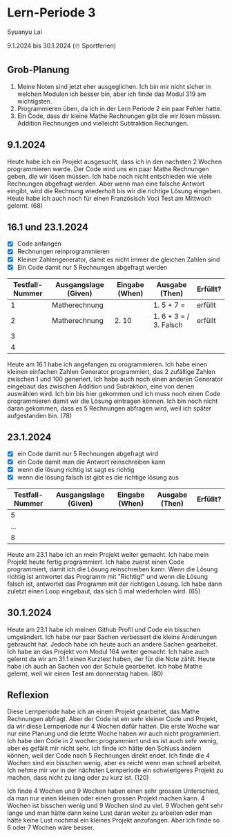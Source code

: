 # Lern-Periode 3

Syuanyu Lai

9.1.2024 bis 30.1.2024 (☃️ Sportferien)

## Grob-Planung

1. Meine Noten sind jetzt eher ausgeglichen. Ich bin mir nicht sicher in welchen Modulen ich besser bin, aber ich finde das Modul 319 am wichtigsten. 
2. Programmieren üben, da ich in der Lern Periode 2 ein paar Fehler hatte. 
3. Ein Code, dass dir kleine Mathe Rechnungen gibt die wir lösen müssen. Addition Rechnungen und vielleicht Subtraktion Rechungen. 

## 9.1.2024

Heute habe ich ein Projekt ausgesucht, dass ich in den nachsten 2 Wochen programmieren werde. Der Code wird uns ein paar Mathe Rechnungen geben, die wir lösen müssen. Ich habe noch nicht entschieden wie viele Rechnungen abgefragt werden. Aber wenn man eine falsche Antwort eingibt, wird die Rechnung wiederholt bis wir die richtige Lösung eingeben. Heute habe ich auch noch für einen Französisch Voci Test am Mittwoch gelernt. (68)

## 16.1 und 23.1.2024

- [x] Code anfangen
- [x] Rechnungen reinprogrammieren
- [x] Kleiner Zahlengenerator, damit es nicht immer die gleichen Zahlen sind
- [x] Ein Code damit nur 5 Rechnungen abgefragt werden

| Testfall-Nummer | Ausgangslage (Given) | Eingabe (When) | Ausgabe (Then) | Erfüllt? |
| --------------- | -------------------- | -------------- | -------------- | -------- |
| 1               |   Matherechnung              |               |  1. 5 + 7 =       |    erfüllt      |
| 2               |   Matherechnung                   |  2.  10             |  1. 6 + 3 =      / 3. Falsch      |  erfüllt        |
| 3               |                      |                |                |          |
| 4               |                      |                |                |          |

Heute am 16.1 habe ich angefangen zu orogrammieren. Ich habe einen kleinen einfachen Zahlen Generator programmiert, das 2 zufällige Zahlen zwischen 1 und 100 generiert. Ich habe auch noch einen anderen Generator eingebaut das zwischen Addition und Subraktion, eine von denen auswählen wird. Ich bin bis hier gekommen und ich muss noch einen Code programmieren damit wir die Lösung eintragen können. Ich bin noch nicht daran gekommen, dass es 5 Rechnungen abfragen wird, weil ich später aufgestanden bin. (78)


## 23.1.2024

- [x] ein Code damit nur 5 Rechnungen abgefragt wird
- [x] ein Code damit man die Antwort reinschreiben kann
- [x] wenn die lösung richtig ist sagt es richtig 
- [x] wenn die lösung falsch ist gibt es die richtige lösung aus

| Testfall-Nummer | Ausgangslage (Given) | Eingabe (When) | Ausgabe (Then) | Erfüllt? |
| --------------- | -------------------- | -------------- | -------------- | -------- |
| 5               |                      |                |                |          |
| ...             |                      |                |                |          |
| 8               |                      |                |                |          |

Heute am 23.1 habe ich an mein Projekt weiter gemacht. Ich habe mein Projekt heute fertig programmiert. Ich habe zuerst einen Code programmiert, damit ich die Lösung reinschreiben kann. Wenn die Lösung richtig ist antwortet das Programm mit "Richtig!" und wenn die Lösung falsch ist, antwortet das Programm mit der richtigen Lösung. Ich habe dann zuletzt einen Loop eingebaut, das sich 5 mal wiederholen wird. (65)

## 30.1.2024

Heute am 23.1 habe ich meinen Github Profil und Code ein bisschen umgeändert. Ich habe nur paar Sachen verbessert die kleine Änderungen gebraucht hat. Jedoch habe ich heute auch an andere Sachen gearbeitet. Ich habe an das Projekt vom Modul 164 weiter gemacht. Ich habe auch gelernt da wir am 31.1 einen Kurztest haben, der für die Note zählt. Heute habe ich auch an Sachen von der Schule gearbeitet. Ich habe Mathe gelernt, weil wir einen Test am donnerstag haben. (80)

## Reflexion

Diese Lernperiode habe ich an einem Projekt gearbeitet, das Mathe Rechnungen abfragt. Aber der Code ist ein sehr kleiner Code und Projekt, da wir diese Lernperiode nur 4 Wochen dafür hatten. Die erste Woche war nur eine Planung und die letzte Woche haben wir auch nicht programmiert. Ich habe den Code in 2 wochen programmiert und es ist auch sehr wenig, aber es gefällt mir nicht sehr. Ich finde ich hätte den Schluss ändern können, weil der Code nach 5 Rechnungen direkt endet. 
Ich finde die 4 Wochen sind ein bisschen wenig, aber es reicht wenn man schnell arbeitet. Ich nehme mir vor in der nächsten Lernperiode ein schwierigeres Projekt zu machen, dass nicht zu lang oder zu kurz ist. (120)

Ich finde 4 Wochen und 9 Wochen haben einen sehr grossen Unterschied, da man nur einen kleinen oder einen grossen Projekt machen kann. 4 Wochen ist bisschen wenig und 9 Wochen sind zu viel. 9 Wochen geht sehr lange und man hätte dann keine Lust daran weiter zu arbeiten oder man hätte keine Lust nochmal ein kleines Projekt anzufangen. Aber ich finde so 6 oder 7 Wochen wäre besser.
